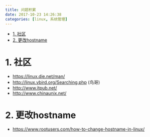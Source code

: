 ```yaml
---
title: 问题积累
date: 2017-10-23 14:26:38
categories: [linux, 系统管理]
---
```


<!-- TOC -->

- [1. 社区](#1-社区)
- [2. 更改hostname](#2-更改hostname)

<!-- /TOC -->
<a id="markdown-1-社区" name="1-社区"></a>
# 1. 社区
* https://linux.die.net/man/ 
* http://linux.vbird.org/Searching.php (鸟哥)
* http://www.itpub.net/
* http://www.chinaunix.net/


<a id="markdown-2-更改hostname" name="2-更改hostname"></a>
# 2. 更改hostname
* https://www.rootusers.com/how-to-change-hostname-in-linux/
